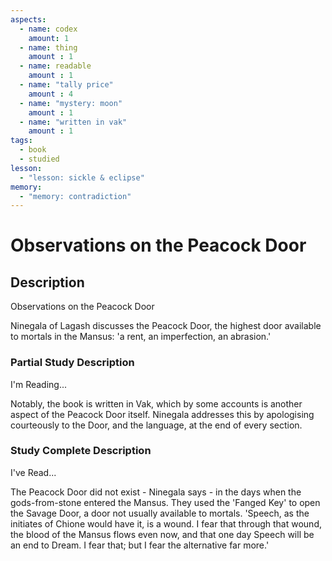 ```yaml
---
aspects: 
  - name: codex
    amount: 1
  - name: thing
    amount : 1
  - name: readable
    amount : 1
  - name: "tally price"
    amount : 4
  - name: "mystery: moon"
    amount : 1
  - name: "written in vak"
    amount : 1
tags:
  - book
  - studied
lesson:
  - "lesson: sickle & eclipse"
memory:
  - "memory: contradiction"
---
```


# Observations on the Peacock Door

## Description
Observations on the Peacock Door

Ninegala of Lagash discusses the Peacock Door, the highest door available to mortals in the Mansus: 'a rent, an imperfection, an abrasion.'
### Partial Study Description
I'm Reading...

Notably, the book is written in Vak, which by some accounts is another aspect of the Peacock Door itself. Ninegala addresses this by apologising courteously to the Door, and the language, at the end of every section.
### Study Complete Description
I've Read...

The Peacock Door did not exist - Ninegala says - in the days when the gods-from-stone entered the Mansus. They used the 'Fanged Key' to open the Savage Door, a door not usually available to mortals. 'Speech, as the initiates of Chione would have it, is a wound. I fear that through that wound, the blood of the Mansus flows even now, and that one day Speech will be an end to Dream. I fear that; but I fear the alternative far more.'